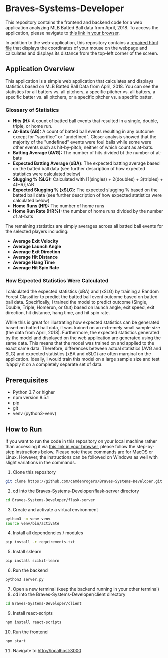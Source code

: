 # Braves-Systems-Developer
This repository contains the frontend and backend code for a web application analyzing MLB Batted Ball data from April, 2018. To access the application, please navigate to [this link in your browser](http://ec2-3-145-163-230.us-east-2.compute.amazonaws.com/).

In addition to the web-application, this repository contains a [repaired html file](https://github.com/camdenrogers/Braves-Systems-Developer/blob/main/MousePos_fixed.html) that displays the coordinates of your mouse on the webpage and calculates and displays its distance from the top-left corner of the screen.

## Application Overview
This application is a simple web application that calculates and displays statistics based on MLB Batted Ball Data from April, 2018. You can see the statistics for all batters vs. all pitchers, a specific pitcher vs. all batters, a specific batter vs. all pitchers, or a specific pitcher vs. a specific batter.

### Glossary of Statistics
* **Hits (H):** A count of batted ball events that resulted in a single, double, triple, or home run.
* **At-Bats (AB):** A count of batted ball events resulting in any outcome except for "sacrifice" or "undefined". Closer analysis showed that the majority of the "undefined" events were foul balls while some were other events such as hit-by-pitch; neither of which count as at-bats.
* **Batting Average (AVG):** The number of hits divided bt the number of at-bats
* **Expected Batting Average (xBA):** The expected batting average based on the batted ball data (see further description of how expected statistics were calculated below)
* **Slugging % (SLG):** Calculated with [1(singles) + 2(doubles) + 3(triples) + 4(HR)]/AB
* **Expected Slugging % (xSLG):** The expected slugging % based on the batted ball data (see further description of how expected statistics were calculated below)
* **Home Runs (HR):** The number of home runs
* **Home Run Rate (HR%):** the number of home runs divided by the number of at-bats

The remaining statistics are simply averages across all batted ball events for the selected players including:
* **Average Exit Velocity**
* **Average Launch Angle**
* **Average Exit Direction**
* **Average Hit Distance**
* **Average Hang Time**
* **Average Hit Spin Rate**

### How Expected Statistics Were Calculated
I calculated the expected statistics (xBA) and (xSLG) by training a Random Forest Classifier to predict the batted ball event outcome based on batted ball data. Specifically, I trained the model to predict outcome (Single, Double, Triple, Homerun, or Out) based on launch angle, exit speed, exit direction, hit distance, hang time, and hit spin rate. 

While this is great for illustrating how expected statistics can be generated based on batted ball data, it was trained on an extremely small sample size (the data from April, 2018). Furthermore, the expected statistics generated by the model and displayed on the web application are generated using the same data. This means that the model was trained on and applied to the exact same data. Therefore, differences between actual statistics (AVG and SLG) and expected statistics (xBA and xSLG) are often marginal on the application. Ideally, I would train this model on a large sample size and test it/apply it on a completely separate set of data.

## Prerequisites

- Python 3.7 or higher
- npm version 8.5.1
- pip
- git
- venv (python3-venv)

## How to Run
If you want to run the code in this repository on your local machine rather than accessing it via [this link in your browser](http://ec2-3-145-163-230.us-east-2.compute.amazonaws.com/), please follow the step-by-step instructions below. Please note these commands are for MacOS or Linux. However, the instructions can be followed on Windows as well with slight variations in the commands. 

1. Clone this repository

```bash
git clone https://github.com/camdenrogers/Braves-Systems-Developer.git
```

2. cd into the Braves-Systems-Developer/flask-server directory

```bash
cd Braves-Systems-Developer/flask-server
```
3. Create and activate a virtual environment

```bash
python3 -m venv venv
source venv/bin/activate
```

4. Install all dependencies / modules

```bash
pip install -r requirements.txt
```
5. Install sklearn
```bash
pip install scikit-learn
```
  
6. Run the backend

```bash
python3 server.py
```
7. Open a new terminal (keep the backend running in your other terminal)
8. cd into the Braves-Systems-Developer/client directory

```bash
cd Braves-Systems-Developer/client
```
9. Install react-scripts

```bash
npm install react-scripts
```
10. Run the frontend

```bash
npm start
```
11. Navigate to [http://localhost:3000](http://localhost:3000)

